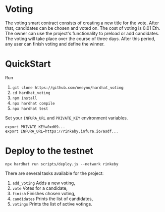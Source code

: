 # Voting
The voting smart contract consists of creating a new title for the vote. After that, candidates can be chosen and voted on. The cost of voting is 0.01 Eth. The owner can use the project's functionality to preload or add candidates. The voting will take place over the course of three days. After this period, any user can finish voting and define the winner.

# QuickStart
Run
1. `git clone https://github.com/neeyno/hardhat_voting`
2. `cd hardhat_voting`
3. `npm install`
4. `npx hardhat compile`
5. `npx hardhat test`

Set your `INFURA_URL` and `PRIVATE_KEY` environment variables.

```
export PRIVATE_KEY=0xd69...
export INFURA_URL=https://rinkeby.infura.io/asdf...
```

# Deploy to the testnet

`npx hardhat run scripts/deploy.js --network rinkeby`

There are several tasks available for the project:
1. `add_voting` Adds a new voting,
2. `vote` Votes for a candidate,
3. `finish` Finishes chosen voting,
4. `candidates` Prints the list of candidates,
5. `votings` Prints the list of active votings.